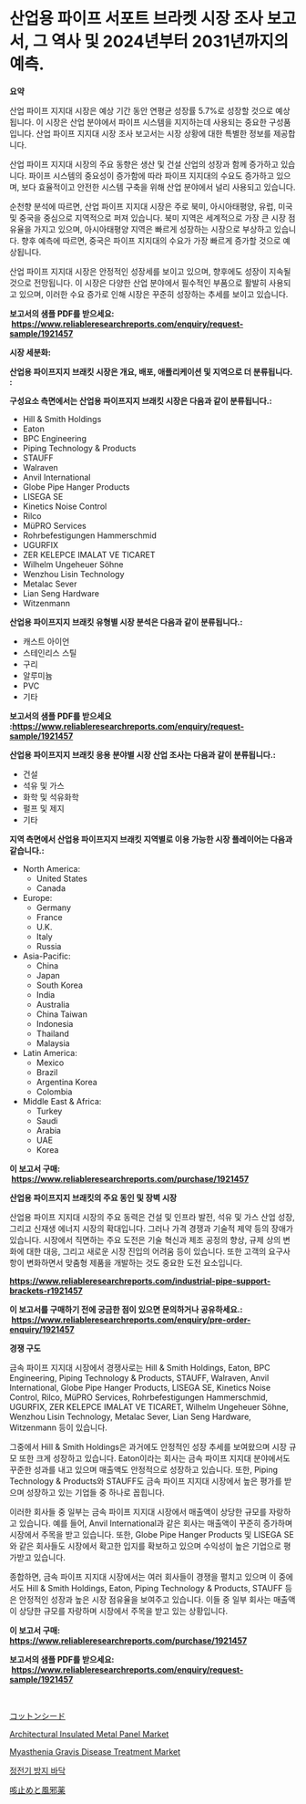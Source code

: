 <p><h1>산업용 파이프 서포트 브라켓 시장 조사 보고서, 그 역사 및 2024년부터 2031년까지의 예측.</h1></p><p><strong>요약</strong></p>
<p><p>산업 파이프 지지대 시장은 예상 기간 동안 연평균 성장률 5.7%로 성장할 것으로 예상됩니다. 이 시장은 산업 분야에서 파이프 시스템을 지지하는데 사용되는 중요한 구성품입니다. 산업 파이프 지지대 시장 조사 보고서는 시장 상황에 대한 특별한 정보를 제공합니다.</p><p>산업 파이프 지지대 시장의 주요 동향은 생산 및 건설 산업의 성장과 함께 증가하고 있습니다. 파이프 시스템의 중요성이 증가함에 따라 파이프 지지대의 수요도 증가하고 있으며, 보다 효율적이고 안전한 시스템 구축을 위해 산업 분야에서 널리 사용되고 있습니다.</p><p>순천향 분석에 따르면, 산업 파이프 지지대 시장은 주로 북미, 아시아태평양, 유럽, 미국 및 중국을 중심으로 지역적으로 퍼져 있습니다. 북미 지역은 세계적으로 가장 큰 시장 점유율을 가지고 있으며, 아시아태평양 지역은 빠르게 성장하는 시장으로 부상하고 있습니다. 향후 예측에 따르면, 중국은 파이프 지지대의 수요가 가장 빠르게 증가할 것으로 예상됩니다.</p><p>산업 파이프 지지대 시장은 안정적인 성장세를 보이고 있으며, 향후에도 성장이 지속될 것으로 전망됩니다. 이 시장은 다양한 산업 분야에서 필수적인 부품으로 활발히 사용되고 있으며, 이러한 수요 증가로 인해 시장은 꾸준히 성장하는 추세를 보이고 있습니다.</p></p>
<p><strong>보고서의 샘플 PDF를 받으세요: &nbsp;<a href="https://www.reliableresearchreports.com/enquiry/request-sample/1921457">https://www.reliableresearchreports.com/enquiry/request-sample/1921457</a></strong></p>
<p><strong>시장 세분화:</strong></p>
<p><strong> 산업용 파이프지지 브래킷 시장은 개요, 배포, 애플리케이션 및 지역으로 더 분류됩니다. :</strong></p>
<p><strong>구성요소 측면에서는 산업용 파이프지지 브래킷 시장은 다음과 같이 분류됩니다.:</strong></p>
<p><ul><li>Hill & Smith Holdings</li><li>Eaton</li><li>BPC Engineering</li><li>Piping Technology & Products</li><li>STAUFF</li><li>Walraven</li><li>Anvil International</li><li>Globe Pipe Hanger Products</li><li>LISEGA SE</li><li>Kinetics Noise Control</li><li>Rilco</li><li>MüPRO Services</li><li>Rohrbefestigungen Hammerschmid</li><li>UGURFIX</li><li>ZER KELEPCE IMALAT VE TICARET</li><li>Wilhelm Ungeheuer Söhne</li><li>Wenzhou Lisin Technology</li><li>Metalac Sever</li><li>Lian Seng Hardware</li><li>Witzenmann</li></ul></p>
<p><strong> 산업용 파이프지지 브래킷 유형별 시장 분석은 다음과 같이 분류됩니다.:</strong></p>
<p><ul><li>캐스트 아이언</li><li>스테인리스 스틸</li><li>구리</li><li>알루미늄</li><li>PVC</li><li>기타</li></ul></p>
<p><strong>보고서의 샘플 PDF를 받으세요 :<a href="https://www.reliableresearchreports.com/enquiry/request-sample/1921457">https://www.reliableresearchreports.com/enquiry/request-sample/1921457</a></strong></p>
<p><strong> 산업용 파이프지지 브래킷 응용 분야별 시장 산업 조사는 다음과 같이 분류됩니다.:</strong></p>
<p><ul><li>건설</li><li>석유 및 가스</li><li>화학 및 석유화학</li><li>펄프 및 제지</li><li>기타</li></ul></p>
<p><strong>지역 측면에서 산업용 파이프지지 브래킷 지역별로 이용 가능한 시장 플레이어는 다음과 같습니다.:</strong></p>
<p><ul>
    <li>
        North America:
        <ul>
            <li>United States</li>
            <li>Canada</li>
        </ul>
    </li>
    <li>
        Europe:
        <ul>
            <li>Germany</li>
            <li>France</li>
            <li>U.K.</li>
            <li>Italy</li>
            <li>Russia</li>
        </ul>
    </li>
    <li>
        Asia-Pacific:
        <ul>
            <li>China</li>
            <li>Japan</li>
            <li>South Korea</li>
            <li>India</li>
            <li>Australia</li>
            <li>China Taiwan</li>
            <li>Indonesia</li>
            <li>Thailand</li>
            <li>Malaysia</li>
        </ul>
    </li>
    <li>
        Latin America:
        <ul>
            <li>Mexico</li>
            <li>Brazil</li>
            <li>Argentina Korea</li>
            <li>Colombia</li>
        </ul>
    </li>
    <li>
        Middle East & Africa:
        <ul>
            <li>Turkey</li>
            <li>Saudi</li>
            <li>Arabia</li>
            <li>UAE</li>
            <li>Korea</li>
        </ul>
    </li>
    </ul></p>
<p><strong>이 보고서 구매: &nbsp;<a href="https://www.reliableresearchreports.com/purchase/1921457">https://www.reliableresearchreports.com/purchase/1921457</a></strong></p>
<p><strong>산업용 파이프지지 브래킷의 주요 동인 및 장벽 시장</strong></p>
<p><p>산업용 파이프 지지대 시장의 주요 동력은 건설 및 인프라 발전, 석유 및 가스 산업 성장, 그리고 신재생 에너지 시장의 확대입니다. 그러나 가격 경쟁과 기술적 제약 등의 장애가 있습니다. 시장에서 직면하는 주요 도전은 기술 혁신과 제조 공정의 향상, 규제 상의 변화에 대한 대응, 그리고 새로운 시장 진입의 어려움 등이 있습니다. 또한 고객의 요구사항이 변화하면서 맞춤형 제품을 개발하는 것도 중요한 도전 요소입니다.</p></p>
<p><strong><a href="https://www.reliableresearchreports.com/industrial-pipe-support-brackets-r1921457">https://www.reliableresearchreports.com/industrial-pipe-support-brackets-r1921457</a></strong></p>
<p><strong>이 보고서를 구매하기 전에 궁금한 점이 있으면 문의하거나 공유하세요.: &nbsp;<a href="https://www.reliableresearchreports.com/enquiry/pre-order-enquiry/1921457">https://www.reliableresearchreports.com/enquiry/pre-order-enquiry/1921457</a></strong></p>
<p><strong>경쟁 구도</strong></p>
<p><p>금속 파이프 지지대 시장에서 경쟁사로는 Hill & Smith Holdings, Eaton, BPC Engineering, Piping Technology & Products, STAUFF, Walraven, Anvil International, Globe Pipe Hanger Products, LISEGA SE, Kinetics Noise Control, Rilco, MüPRO Services, Rohrbefestigungen Hammerschmid, UGURFIX, ZER KELEPCE IMALAT VE TICARET, Wilhelm Ungeheuer Söhne, Wenzhou Lisin Technology, Metalac Sever, Lian Seng Hardware, Witzenmann 등이 있습니다.</p><p>그중에서 Hill & Smith Holdings은 과거에도 안정적인 성장 추세를 보여왔으며 시장 규모 또한 크게 성장하고 있습니다. Eaton이라는 회사는 금속 파이프 지지대 분야에서도 꾸준한 성과를 내고 있으며 매출액도 안정적으로 성장하고 있습니다. 또한, Piping Technology & Products와 STAUFF도 금속 파이프 지지대 시장에서 높은 평가를 받으며 성장하고 있는 기업들 중 하나로 꼽힙니다.</p><p>이러한 회사들 중 일부는 금속 파이프 지지대 시장에서 매출액이 상당한 규모를 자랑하고 있습니다. 예를 들어, Anvil International과 같은 회사는 매출액이 꾸준히 증가하며 시장에서 주목을 받고 있습니다. 또한, Globe Pipe Hanger Products 및 LISEGA SE와 같은 회사들도 시장에서 확고한 입지를 확보하고 있으며 수익성이 높은 기업으로 평가받고 있습니다.</p><p>종합하면, 금속 파이프 지지대 시장에서는 여러 회사들이 경쟁을 펼치고 있으며 이 중에서도 Hill & Smith Holdings, Eaton, Piping Technology & Products, STAUFF 등은 안정적인 성장과 높은 시장 점유율을 보여주고 있습니다. 이들 중 일부 회사는 매출액이 상당한 규모를 자랑하며 시장에서 주목을 받고 있는 상황입니다.</p></p>
<p><strong>이 보고서 구매: &nbsp; <a href="https://www.reliableresearchreports.com/purchase/1921457">https://www.reliableresearchreports.com/purchase/1921457</a></strong></p>
<p><strong>보고서의 샘플 PDF를 받으세요: &nbsp;<a href="https://www.reliableresearchreports.com/enquiry/request-sample/1921457">https://www.reliableresearchreports.com/enquiry/request-sample/1921457</a></strong><strong></strong></p>
<p>&nbsp;</p>
<p><p><a href="https://github.com/roulaayoub-saad/Market-Research-Report-List-1/blob/main/996815152917.md">コットンシード</a></p><p><a href="https://issuu.com/reportprime-2/docs/architectural-insulated-metal-panel-market-size-20">Architectural Insulated Metal Panel Market</a></p><p><a href="https://github.com/luckyshygirl/Market-Research-Report-List-4/blob/main/myasthenia-gravis-disease-treatment-market.md">Myasthenia Gravis Disease Treatment Market</a></p><p><a href="https://github.com/rcabello548/Market-Research-Report-List-1/blob/main/416975448762.md">정전기 방지 바닥</a></p><p><a href="https://github.com/schmahlson/Market-Research-Report-List-1/blob/main/448015952918.md">咳止めと風邪薬</a></p></p>